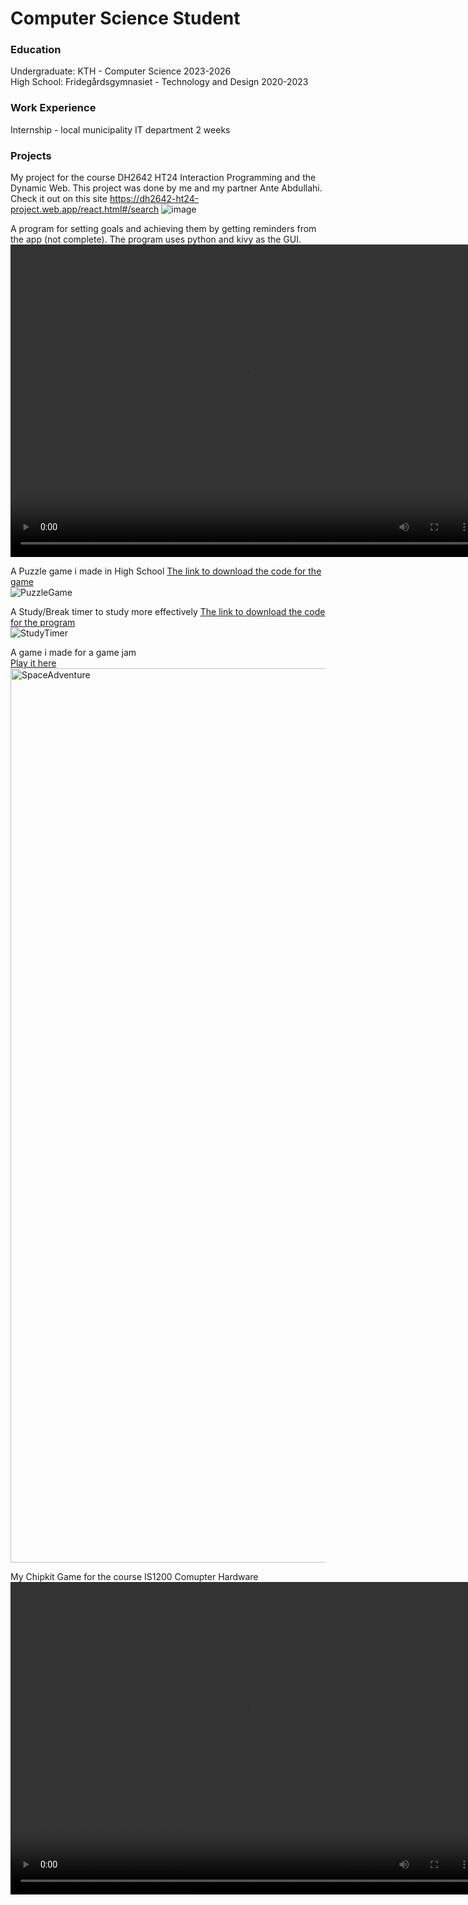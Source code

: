 # Computer Science Student

### Education
Undergraduate: KTH - Computer Science 2023-2026  
High School: Fridegårdsgymnasiet - Technology and Design 2020-2023  
### Work Experience
Internship - local municipality IT department 2 weeks  
### Projects

My project for the course DH2642 HT24 Interaction Programming and the Dynamic Web. This project was done by me and my partner Ante Abdullahi.
Check it out on this site https://dh2642-ht24-project.web.app/react.html#/search
![image](https://github.com/user-attachments/assets/1b0e10e9-2715-459e-99e6-6c203a2d6a6a)

A program for setting goals and achieving them by getting reminders from the app (not complete).
The program uses python and kivy as the GUI.
<video width="750" height="500" controls>
  <source src="https://github.com/SrQuacksAlot/portfolio/assets/52632838/8650c95a-dc0f-48dc-898f-2243c0763e40" type="video/mp4">
  Your browser does not support the video tag.
</video>


A Puzzle game i made in High School
[The link to download the code for the game](https://github.com/SrQuacksAlot/PuzzleGame)  
![PuzzleGame](https://github.com/SrQuacksAlot/portfolio/assets/52632838/afd0a2f3-7bd3-4e76-9b9e-270aaf8d7cab)

A Study/Break timer to study more effectively
[The link to download the code for the program](https://github.com/SrQuacksAlot/StudyTimer)  
![StudyTimer](https://github.com/SrQuacksAlot/portfolio/assets/52632838/3f58bb4f-15d2-4f00-88df-451071d52c0b)

A game i made for a game jam  
[Play it here](https://play.unity.com/mg/other/space-adventure-3)
<img width="1431" alt="SpaceAdventure" src="https://github.com/SrQuacksAlot/portfolio/assets/52632838/baca0106-1e9d-4b6b-8e39-a9d921b46c02">

My Chipkit Game for the course IS1200 Comupter Hardware
<video width="750" height="500" controls>
  <source src="https://github.com/SrQuacksAlot/portfolio/assets/52632838/5caf7224-9a5d-40d6-a52d-121fd9755767" type="video/mp4">
  Your browser does not support the video tag.
</video>








